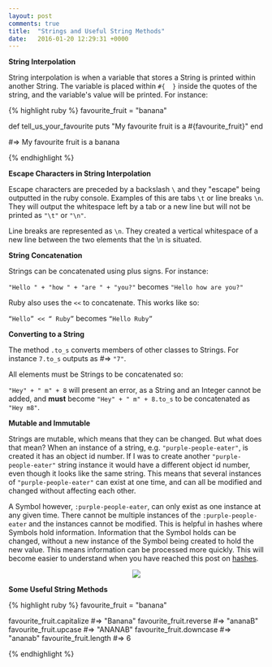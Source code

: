 ```yaml
---
layout: post
comments: true
title:  "Strings and Useful String Methods"
date:   2016-01-20 12:29:31 +0000
---
```


<strong> String Interpolation </strong>

String interpolation is when a variable that stores a String is printed within another String. The variable is placed within `#{  }` inside the quotes of the string, and the variable's value will be printed. For instance:

{% highlight ruby %}
favourite_fruit = "banana"

def tell_us_your_favourite
  puts "My favourite fruit is a #{favourite_fruit}"
end
 
#=> My favourite fruit is a banana

{% endhighlight %}

<strong> Escape Characters in String Interpolation </strong>

Escape characters are preceded by a backslash `\` and they "escape" being outputted in the ruby console. Examples of this are tabs `\t` or line breaks `\n`. They will output the whitespace left by a tab or a new line but will not be printed as `"\t"` or `"\n"`.

Line breaks are represented as `\n`. They created a vertical whitespace of a new line between the two elements that the \n is situated.

<strong>String Concatenation</strong>

Strings can be concatenated using plus signs. For instance:

`"Hello " + "how " + "are " + "you?"` becomes `"Hello how are you?"`

Ruby also uses the `<<` to concatenate. This works like so:

`“Hello” << “ Ruby”` becomes `“Hello Ruby”`

<strong> Converting to a String </strong>

The method `.to_s` converts members of other classes to Strings. For instance `7.to_s` outputs as #=> `"7"`.

All elements must be Strings to be concatenated so:

`"Hey" + " m" + 8` will present an error, as a String and an Integer cannot be added, and <strong>must</strong> become `"Hey" + " m" + 8.to_s` to be concatenated as `"Hey m8"`.

<strong> Mutable and Immutable </strong>

Strings are mutable, which means that they can be changed. But what does that mean? When an instance of a string, e.g. `"purple-people-eater"`, is created it has an object id number. If I was to create another `"purple-people-eater"` string instance it would have a different object id number, even though it looks like the same string. This means that several instances of `"purple-people-eater"` can exist at one time, and can all be modified and changed without affecting each other.

A Symbol however, `:purple-people-eater`, can only exist as one instance at any given time. There cannot be multiple instances of the `:purple-people-eater` and the instances cannot be modified. This is helpful in hashes where Symbols hold information. Information that the Symbol holds can be changed, without a new instance of the Symbol being created to hold the new value. This means information can be processed more quickly. This will become easier to understand when you have reached this post on [hashes][hashes-post].

<p align="center">
<img src="http://2.bp.blogspot.com/-a-cGtL7Ua9g/VCL6nBO2N9I/AAAAAAAAE5k/ikGidEgFXuE/s1600/PPE2.png">
</p>

<strong> Some Useful String Methods </strong>


{% highlight ruby %}
favourite_fruit = "banana"

favourite_fruit.capitalize
#=> "Banana"
favourite_fruit.reverse
#=> "ananaB"
favourite_fruit.upcase
#=> "ANANAB"
favourite_fruit.downcase
#=> "ananab"
favourite_fruit.length
#=> 6

{% endhighlight %}

[hashes-post]: http://daisymolving.github.io/2016/01/22/hashes.html
